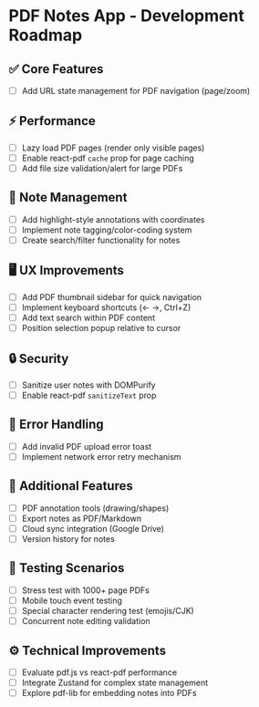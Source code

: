 
# PDF Notes App - Development Roadmap

## ✅ Core Features
- [ ] Add URL state management for PDF navigation (page/zoom)

## ⚡ Performance
- [ ] Lazy load PDF pages (render only visible pages)
- [ ] Enable react-pdf `cache` prop for page caching
- [ ] Add file size validation/alert for large PDFs

## 📝 Note Management
- [ ] Add highlight-style annotations with coordinates
- [ ] Implement note tagging/color-coding system
- [ ] Create search/filter functionality for notes

## 🖥 UX Improvements
- [ ] Add PDF thumbnail sidebar for quick navigation
- [ ] Implement keyboard shortcuts (← →, Ctrl+Z)
- [ ] Add text search within PDF content
- [ ] Position selection popup relative to cursor

## 🔒 Security
- [ ] Sanitize user notes with DOMPurify
- [ ] Enable react-pdf `sanitizeText` prop

## 🚨 Error Handling
- [ ] Add invalid PDF upload error toast
- [ ] Implement network error retry mechanism

## 🚀 Additional Features
- [ ] PDF annotation tools (drawing/shapes)
- [ ] Export notes as PDF/Markdown
- [ ] Cloud sync integration (Google Drive)
- [ ] Version history for notes

## 🧪 Testing Scenarios
- [ ] Stress test with 1000+ page PDFs
- [ ] Mobile touch event testing
- [ ] Special character rendering test (emojis/CJK)
- [ ] Concurrent note editing validation

## ⚙ Technical Improvements
- [ ] Evaluate pdf.js vs react-pdf performance
- [ ] Integrate Zustand for complex state management
- [ ] Explore pdf-lib for embedding notes into PDFs
